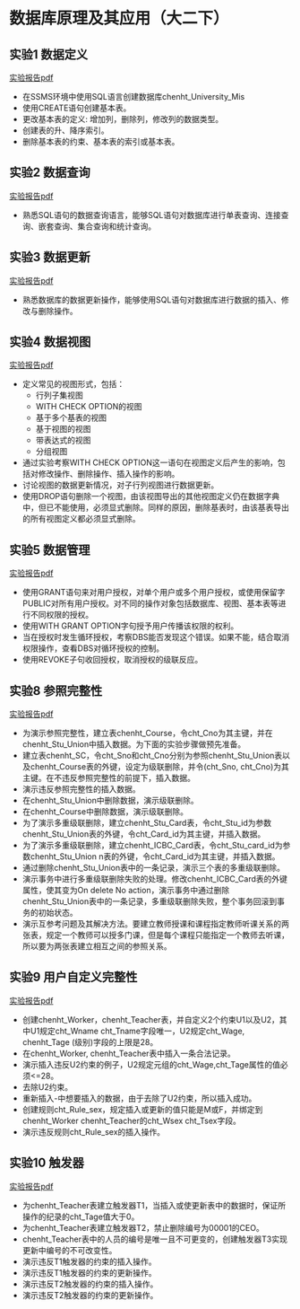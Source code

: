 # 数据库原理及其应用（大二下）

## 实验1 数据定义

[实验报告pdf](./pdfs/1.pdf)

- 在SSMS环境中使用SQL语言创建数据库chenht_University_Mis
- 使用CREATE语句创建基本表。
- 更改基本表的定义: 增加列，删除列，修改列的数据类型。
- 创建表的升、降序索引。
- 删除基本表的约束、基本表的索引或基本表。

## 实验2 数据查询

[实验报告pdf](./pdfs/2.pdf)

- 熟悉SQL语句的数据查询语言，能够SQL语句对数据库进行单表查询、连接查询、嵌套查询、集合查询和统计查询。

## 实验3 数据更新

[实验报告pdf](./pdfs/3.pdf)

- 熟悉数据库的数据更新操作，能够使用SQL语句对数据库进行数据的插入、修改与删除操作。

## 实验4 数据视图

[实验报告pdf](./pdfs/4.pdf)

- 定义常见的视图形式，包括：
    - 行列子集视图
    - WITH CHECK OPTION的视图
    - 基于多个基表的视图
    - 基于视图的视图
    - 带表达式的视图
    - 分组视图
- 通过实验考察WITH CHECK OPTION这一语句在视图定义后产生的影响，包括对修改操作、删除操作、插入操作的影响。
- 讨论视图的数据更新情况，对子行列视图进行数据更新。
- 使用DROP语句删除一个视图，由该视图导出的其他视图定义仍在数据字典中，但已不能使用，必须显式删除。同样的原因，删除基表时，由该基表导出的所有视图定义都必须显式删除。

## 实验5 数据管理

[实验报告pdf](./pdfs/5.pdf)

- 使用GRANT语句来对用户授权，对单个用户或多个用户授权，或使用保留字PUBLIC对所有用户授权。对不同的操作对象包括数据库、视图、基本表等进行不同权限的授权。
- 使用WITH GRANT OPTION字句授予用户传播该权限的权利。
- 当在授权时发生循环授权，考察DBS能否发现这个错误。如果不能，结合取消权限操作，查看DBS对循环授权的控制。
- 使用REVOKE子句收回授权，取消授权的级联反应。

## 实验8 参照完整性

[实验报告pdf](./pdfs/8.pdf)

-	为演示参照完整性，建立表chenht_Course，令cht_Cno为其主键，并在chenht_Stu_Union中插入数据。为下面的实验步骤做预先准备。
-	建立表chenht_SC，令cht_Sno和cht_Cno分别为参照chenht_Stu_Union表以及chenht_Course表的外键，设定为级联删除，并令(cht_Sno, cht_Cno)为其主键。在不违反参照完整性的前提下，插入数据。
-	演示违反参照完整性的插入数据。
-	在chenht_Stu_Union中删除数据，演示级联删除。
-	在chenht_Course中删除数据，演示级联删除。
-	为了演示多重级联删除，建立chenht_Stu_Card表，令cht_Stu_id为参数chenht_Stu_Union表的外键，令cht_Card_id为其主键，并插入数据。
-	为了演示多重级联删除，建立chenht_ICBC_Card表，令cht_Stu_card_id为参数chenht_Stu_Union n表的外键，令cht_Card_id为其主键，并插入数据。
-	通过删除chenht_Stu_Union表中的一条记录，演示三个表的多重级联删除。
-	演示事务中进行多重级联删除失败的处理。修改chenht_ICBC_Card表的外键属性，使其变为On delete No action，演示事务中通过删除chenht_Stu_Union表中的一条记录，多重级联删除失败，整个事务回滚到事务的初始状态。
-	演示互参考问题及其解决方法。要建立教师授课和课程指定教师听课关系的两张表，规定一个教师可以授多门课，但是每个课程只能指定一个教师去听课，所以要为两张表建立相互之间的参照关系。

## 实验9 用户自定义完整性

[实验报告pdf](./pdfs/9.pdf)

-	创建chenht_Worker，chenht_Teacher表，并自定义2个约束U1以及U2，其中U1规定cht_Wname cht_Tname字段唯一，U2规定cht_Wage, chenht_Tage (级别)字段的上限是28。
-	在chenht_Worker, chenht_Teacher表中插入一条合法记录。
-	演示插入违反U2约束的例子，U2规定元组的cht_Wage,cht_Tage属性的值必须<=28。
-	去除U2约束。
-	重新插入-中想要插入的数据，由于去除了U2约束，所以插入成功。
-	创建规则cht_Rule_sex，规定插入或更新的值只能是M或F，并绑定到chenht_Worker chenht_Teacher的cht_Wsex cht_Tsex字段。
-	演示违反规则cht_Rule_sex的插入操作。

## 实验10 触发器

[实验报告pdf](./pdfs/10.pdf)

- 为chenht_Teacher表建立触发器T1，当插入或使更新表中的数据时，保证所操作的纪录的cht_Tage值大于0。
- 为chenht_Teacher表建立触发器T2，禁止删除编号为00001的CEO。
- chenht_Teacher表中的人员的编号是唯一且不可更变的，创建触发器T3实现更新中编号的不可改变性。
- 演示违反T1触发器的约束的插入操作。
- 演示违反T1触发器的约束的更新操作。
- 演示违反T2触发器的约束的插入操作。
- 演示违反T2触发器的约束的更新操作。
